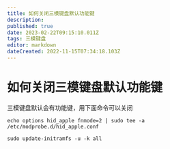 ```yaml
---
title: 如何关闭三模键盘默认功能键
description: 
published: true
date: 2023-02-22T09:15:10.011Z
tags: 三模键盘
editor: markdown
dateCreated: 2022-11-15T07:34:18.103Z
---
```


# 如何关闭三模键盘默认功能键
三模键盘默认会有功能键，用下面命令可以关闭

```
echo options hid_apple fnmode=2 | sudo tee -a /etc/modprobe.d/hid_apple.conf

sudo update-initramfs -u -k all
```